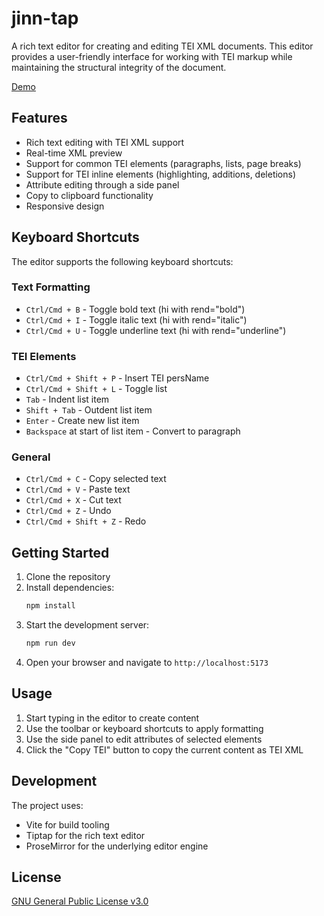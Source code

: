# jinn-tap

A rich text editor for creating and editing TEI XML documents. This editor provides a user-friendly interface for working with TEI markup while maintaining the structural integrity of the document. 

[Demo](https://wolfgangmm.github.io/editor-test/)

## Features

- Rich text editing with TEI XML support
- Real-time XML preview
- Support for common TEI elements (paragraphs, lists, page breaks)
- Support for TEI inline elements (highlighting, additions, deletions)
- Attribute editing through a side panel
- Copy to clipboard functionality
- Responsive design

## Keyboard Shortcuts

The editor supports the following keyboard shortcuts:

### Text Formatting
- `Ctrl/Cmd + B` - Toggle bold text (hi with rend="bold")
- `Ctrl/Cmd + I` - Toggle italic text (hi with rend="italic")
- `Ctrl/Cmd + U` - Toggle underline text (hi with rend="underline")

### TEI Elements
- `Ctrl/Cmd + Shift + P` - Insert TEI persName
- `Ctrl/Cmd + Shift + L` - Toggle list
- `Tab` - Indent list item
- `Shift + Tab` - Outdent list item
- `Enter` - Create new list item
- `Backspace` at start of list item - Convert to paragraph

### General
- `Ctrl/Cmd + C` - Copy selected text
- `Ctrl/Cmd + V` - Paste text
- `Ctrl/Cmd + X` - Cut text
- `Ctrl/Cmd + Z` - Undo
- `Ctrl/Cmd + Shift + Z` - Redo

## Getting Started

1. Clone the repository
2. Install dependencies:
   ```bash
   npm install
   ```
3. Start the development server:
   ```bash
   npm run dev
   ```
4. Open your browser and navigate to `http://localhost:5173`

## Usage

1. Start typing in the editor to create content
2. Use the toolbar or keyboard shortcuts to apply formatting
3. Use the side panel to edit attributes of selected elements
4. Click the "Copy TEI" button to copy the current content as TEI XML

## Development

The project uses:
- Vite for build tooling
- Tiptap for the rich text editor
- ProseMirror for the underlying editor engine

## License

[GNU General Public License v3.0](https://www.gnu.org/licenses/gpl-3.0.en.html)